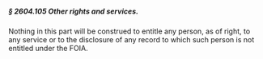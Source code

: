 ##### § 2604.105 Other rights and services. #####

Nothing in this part will be construed to entitle any person, as of right, to any service or to the disclosure of any record to which such person is not entitled under the FOIA.